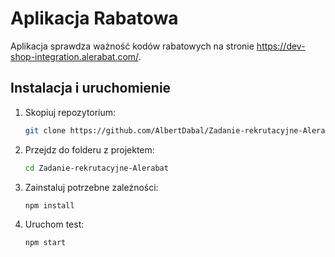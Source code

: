 # Aplikacja Rabatowa

Aplikacja sprawdza ważność kodów rabatowych na stronie https://dev-shop-integration.alerabat.com/.

## Instalacja i uruchomienie

1. Skopiuj repozytorium:

   ```bash
   git clone https://github.com/AlbertDabal/Zadanie-rekrutacyjne-Alerabat.git
   ```

2. Przejdz do folderu z projektem:

   ```bash
   cd Zadanie-rekrutacyjne-Alerabat
   ```

3. Zainstaluj potrzebne zależności:

   ```bash
   npm install
   ```

4. Uruchom test:
   ```bash
   npm start
   ```
